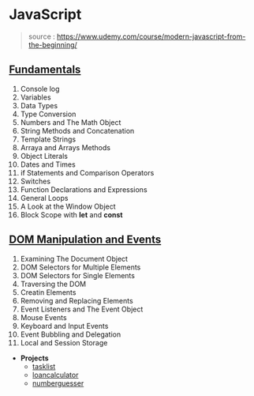 # JavaScript
> source : https://www.udemy.com/course/modern-javascript-from-the-beginning/

## [Fundamentals](https://github.com/krishna-sk/JavaScript/tree/master/Fundamentals)
1. Console log
1. Variables
1. Data Types
1. Type Conversion
1. Numbers and The Math Object
1. String Methods and Concatenation
1. Template Strings
1. Arraya and Arrays Methods
1. Object Literals
1. Dates and Times
1. if Statements and Comparison Operators
1. Switches
1. Function Declarations and Expressions
1. General Loops
1. A Look at the Window Object
1. Block Scope with **let** and **const**

## [DOM Manipulation and Events](https://github.com/krishna-sk/JavaScript/tree/master/DOM%20Manipulation%20and%20Events)
1. Examining The Document Object
1. DOM Selectors for Multiple Elements
1. DOM Selectors for Single Elements
1. Traversing the DOM
1. Creatin Elements
1. Removing and Replacing Elements
1. Event Listeners and The Event Object
1. Mouse Events
1. Keyboard and Input Events
1. Event Bubbling and Delegation
1. Local and Session Storage
- **Projects**
  - [tasklist](https://github.com/krishna-sk/JavaScript/tree/master/DOM%20Manipulation%20and%20Events/12%20Projects/tasklist)
  - [loancalculator](https://github.com/krishna-sk/JavaScript/tree/master/DOM%20Manipulation%20and%20Events/12%20Projects/loancalculator)
  - [numberguesser](https://github.com/krishna-sk/JavaScript/tree/master/DOM%20Manipulation%20and%20Events/12%20Projects/numberguesser)